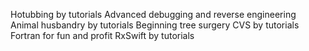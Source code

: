  Hotubbing by tutorials
 Advanced debugging and reverse engineering
 Animal husbandry by tutorials
 Beginning tree surgery
 CVS by tutorials
 Fortran for fun and profit
 RxSwift by tutorials
